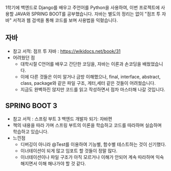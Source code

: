 1학기에 백엔드로 Django를 배우고 주언어를 Python을 사용하여,
이번 프로젝트에 사용할 JAVA와 SPRING BOOT를 공부했습니다.
자바는 별도의 정리는 없이 "점프 투 자바" 서적과 웹 검색을 통해 코드를 보며 사용법을 익혔습니다.

## 자바
- 참고 서적: 점프 투 자바 : https://wikidocs.net/book/31
- 어려웠던 점
    - 대학시절 C언어를 배우고 간단한 코딩을, 자바는 이론과 손코딩을 배웠었습니다.
    - 이에 다른 것들은 이미 알거나 금방 이해했으나, final, interface, abstract, class, package와 같은 파일 구조, 게터,세터  같은 것들이 어려웠습니다.
    - 지금도 완벽하진 않지만 코드를 읽고 작성하면서 점차 마스터해 나갈 것입니다.

## SPRING BOOT 3
- 참고 서적 : 스프링 부트 3 백엔드 개발자 되기: 자바편
- 책의 내용을 따라 가며 스프링 부트의 이론을 학습하고 코드를 따라하며 실습하며 학습하고 있습니다.
- 느낀점
    - 디버깅이 아니라 @Test를 이용하여 기능별, 함수별 테스트하는 것이 신기했다.
    - 이너테이션이 되게 많고 임포트 할 것들이 정말 많다.
    - 이너테이션이나 파일 구조가 아직 모르거나 이해가 안되어 계속 따라하며 익숙해지면서 이해 해나가야 할 것 같다.

